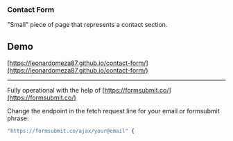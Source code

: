 ### Contact Form

"Small" piece of page that represents a contact section.

## Demo

[https://leonardomeza87.github.io/contact-form/](https://leonardomeza87.github.io/contact-form/)

---

Fully operational with the help of [https://formsubmit.co/](https://formsubmit.co/)

Change the endpoint in the fetch request line for your email or formsubmit phrase:

```javascript
"https://formsubmit.co/ajax/your@email" {
```
